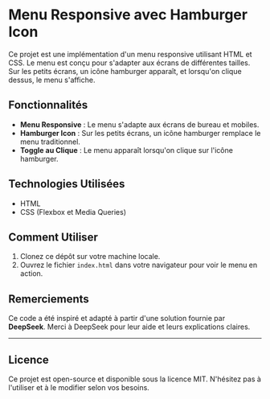 # Menu Responsive avec Hamburger Icon

Ce projet est une implémentation d'un menu responsive utilisant HTML et CSS. Le menu est conçu pour s'adapter aux écrans de différentes tailles. Sur les petits écrans, un icône hamburger apparaît, et lorsqu'on clique dessus, le menu s'affiche.

## Fonctionnalités
- **Menu Responsive** : Le menu s'adapte aux écrans de bureau et mobiles.
- **Hamburger Icon** : Sur les petits écrans, un icône hamburger remplace le menu traditionnel.
- **Toggle au Clique** : Le menu apparaît lorsqu'on clique sur l'icône hamburger.

## Technologies Utilisées
- HTML
- CSS (Flexbox et Media Queries)

## Comment Utiliser
1. Clonez ce dépôt sur votre machine locale.
2. Ouvrez le fichier `index.html` dans votre navigateur pour voir le menu en action.

## Remerciements
Ce code a été inspiré et adapté à partir d'une solution fournie par **DeepSeek**. Merci à DeepSeek pour leur aide et leurs explications claires.

---

## Licence
Ce projet est open-source et disponible sous la licence MIT. N'hésitez pas à l'utiliser et à le modifier selon vos besoins.
